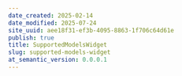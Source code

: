```yaml
---
date_created: 2025-02-14
date_modified: 2025-07-24
site_uuid: aee18f31-ef3b-4095-8863-1f706c64d61e
publish: true
title: SupportedModelsWidget
slug: supported-models-widget
at_semantic_version: 0.0.0.1
---
```

